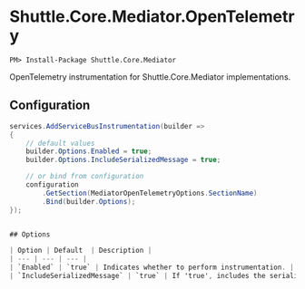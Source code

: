 # Shuttle.Core.Mediator.OpenTelemetry

```
PM> Install-Package Shuttle.Core.Mediator
```

OpenTelemetry instrumentation for Shuttle.Core.Mediator implementations.

## Configuration

```c#
services.AddServiceBusInstrumentation(builder =>
{
	// default values
    builder.Options.Enabled = true;
    builder.Options.IncludeSerializedMessage = true;

	// or bind from configuration
	configuration
		.GetSection(MediatorOpenTelemetryOptions.SectionName)
		.Bind(builder.Options);
});


## Options

| Option | Default	| Description |
| --- | --- | --- | 
| `Enabled` | `true` | Indicates whether to perform instrumentation. |
| `IncludeSerializedMessage` | `true` | If 'true', includes the serialized message as attribute `SerializedMessage` in the trace. |